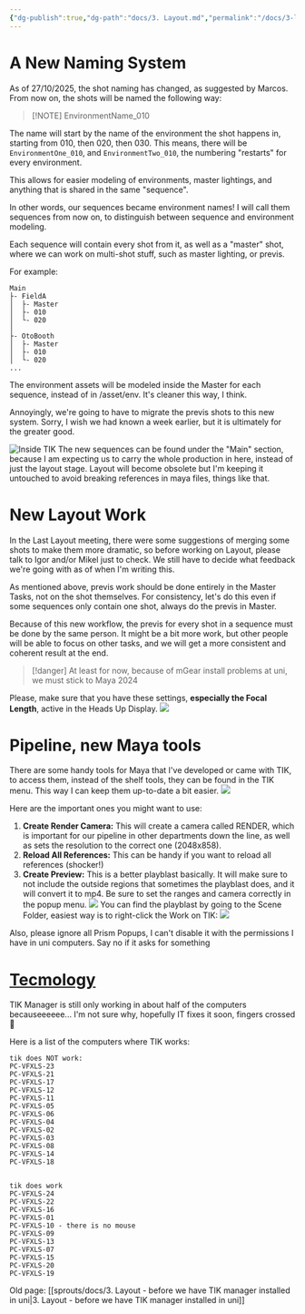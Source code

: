 ```yaml
---
{"dg-publish":true,"dg-path":"docs/3. Layout.md","permalink":"/docs/3-layout/","dgShowFileTree":true}
---
```


# A New Naming System

As of 27/10/2025, the shot naming has changed, as suggested by Marcos. From now on, the shots will be named the following way:

> [!NOTE] EnvironmentName_010

 The name will start by the name of the environment the shot happens in, starting from 010, then 020, then 030. This means, there will be `EnvironmentOne_010`, and `EnvironmentTwo_010`, the numbering "restarts" for every environment.

This allows for easier modeling of environments, master lightings, and anything that is shared in the same "sequence".

In other words, our sequences became environment names! I will call them sequences from now on, to distinguish between sequence and environment modeling.

Each sequence will contain every shot from it, as well as a "master" shot, where we can work on multi-shot stuff, such as master lighting, or previs.

For example:

```
Main
├- FieldA
│  ├- Master
│  ├- 010
│  └- 020
│
├- OtoBooth
│  ├- Master
│  ├- 010
│  └- 020
...
```

The environment assets will be modeled inside the Master for each sequence, instead of in /asset/env. It's cleaner this way, I think.

Annoyingly, we're going to have to migrate the previs shots to this new system. Sorry, I wish we had known a week earlier, but it is ultimately for the greater good.

![Inside TIK](https://cdn.discordapp.com/attachments/446054699439882250/1432168287931994214/image.png?ex=69001228&is=68fec0a8&hm=ac17c15c1aafea612cfbcc2691fba6705744985b2cfda925475529089a1ce654&)
The new sequences can be found under the "Main" section, because I am expecting us to carry the whole production in here, instead of just the layout stage. Layout will become obsolete but I'm keeping it untouched to avoid breaking references in maya files, things like that.


# New Layout Work
In the Last Layout meeting, there were some suggestions of merging some shots to make them more dramatic, so before working on Layout, please talk to Igor and/or Mikel just to check. We still have to decide what feedback we're going with as of when I'm writing this.

As mentioned above, previs work should be done entirely in the Master Tasks, not on the shot themselves. For consistency, let's do this even if some sequences only contain one shot, always do the previs in Master. 

Because of this new workflow, the previs for every shot in a sequence must be done by the same person. It might be a bit more work, but other people will be able to focus on other tasks, and we will get a more consistent and coherent result at the end.

> [!danger]
> At least for now, because of mGear install problems at uni, we must stick to Maya 2024

Please, make sure that you have these settings, **especially the Focal Length**, active in the Heads Up Display.
![](https://cdn.discordapp.com/attachments/446054699439882250/1432319068899250198/image.png?ex=69009e95&is=68ff4d15&hm=682033ad5b8478d2b75795eb28747eb6630cb5d0da5436030b701b6c56c9ae13&)

# Pipeline, new Maya tools
There are some handy tools for Maya that I've developed or came with TIK, to access them, instead of the shelf tools, they can be found in the TIK menu. This way I can keep them up-to-date a bit easier.
![](https://cdn.discordapp.com/attachments/446054699439882250/1432320890347061348/image.png?ex=6900a047&is=68ff4ec7&hm=055c515ac2d42e37ec481fe37a253e5309414f59ec4172af258051ad3fa4f841&)

Here are the important ones you might want to use:
1. **Create Render Camera:** This will create a camera called RENDER, which is important for our pipeline in other departments down the line, as well as sets the resolution to the correct one (2048x858).
2. **Reload All References:** This can be handy if you want to reload all references (shocker!)
3. **Create Preview:** This is a better playblast basically. It will make sure to not include the outside regions that sometimes the playblast does, and it will convert it to mp4. Be sure to set the ranges and camera correctly in the popup menu. ![](https://cdn.discordapp.com/attachments/446054699439882250/1432321942966370495/image.png?ex=6900a142&is=68ff4fc2&hm=5212c2071b1b67b7dc743f674d5068060c7735d9fa6e32a7c4045a8543aac3f5&)
	You can find the playblast by going to the Scene Folder, easiest way is to right-click the Work on TIK: ![](https://cdn.discordapp.com/attachments/446054699439882250/1432322042430095360/image.png?ex=6900a15a&is=68ff4fda&hm=5aa5235e196db07a2be7398aaed1925ade5957d0913fc7e2521b833ef8e24058&)

Also, please ignore all Prism Popups, I can't disable it with the permissions I have in uni computers. Say no if it asks for something


# [Tecmology](https://youtu.be/W4Bqmw8287E?si=4DsjeGzXVvqoPGnr)
TIK Manager is still only working in about half of the computers becauseeeeee... I'm not sure why, hopefully IT fixes it soon, fingers crossed 🤞

Here is a list of the computers where TIK works:
```
tik does NOT work:
PC-VFXLS-23
PC-VFXLS-21
PC-VFXLS-17
PC-VFXLS-12
PC-VFXLS-11
PC-VFXLS-05
PC-VFXLS-06
PC-VFXLS-04
PC-VFXLS-02
PC-VFXLS-03
PC-VFXLS-08
PC-VFXLS-14
PC-VFXLS-18


tik does work
PC-VFXLS-24
PC-VFXLS-22
PC-VFXLS-16
PC-VFXLS-01
PC-VFXLS-10 - there is no mouse
PC-VFXLS-09
PC-VFXLS-13
PC-VFXLS-07
PC-VFXLS-15
PC-VFXLS-20
PC-VFXLS-19
```


Old page: [[sprouts/docs/3. Layout - before we have TIK manager installed in uni\|3. Layout - before we have TIK manager installed in uni]]

